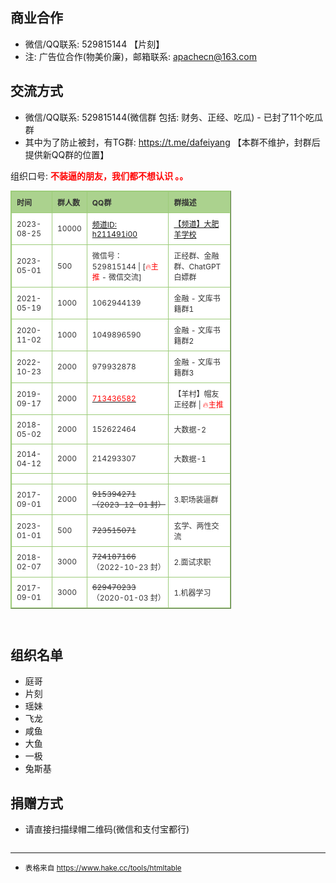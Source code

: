
<br />
<br />
<br />
<br />
<br />

## 商业合作

- 微信/QQ联系: 529815144 【片刻】
- 注: 广告位合作(物美价廉)，邮箱联系: <a href='mailto:apachecn@163.com'><font color="red">apachecn@163.com</font></a>

## 交流方式

- 微信/QQ联系: 529815144(微信群 包括: 财务、正经、吃瓜) - 已封了11个吃瓜群
- 其中为了防止被封，有TG群: <https://t.me/dafeiyang> 【本群不维护，封群后提供新QQ群的位置】

组织口号: <strong><span style="color: #ff0000;">不装逼的朋友，我们都不想认识 。。</span></strong>

<!-- Row Highlight Javascript -->
<script type="text/javascript">
	window.onload=function(){
	var tfrow = document.getElementById('tfhover').rows.length;
	var tbRow=[];
	for (var i=1;i<tfrow;i++) {
		tbRow[i]=document.getElementById('tfhover').rows[i];
		tbRow[i].onmouseover = function(){
		  this.style.backgroundColor = '#f3f8aa';
		};
		tbRow[i].onmouseout = function() {
		  this.style.backgroundColor = '#ffffff';
		};
	}
};
</script>

<style type="text/css">
table.tftable {font-size:12px;color:#333333;width:70%;border-width: 1px;border-color: #9dcc7a;border-collapse: collapse;} /* margin: 0 auto; */
table.tftable th {font-size:12px;background-color:#abd28e;border-width: 1px;padding: 8px;border-style: solid;border-color: #9dcc7a;text-align:left;}
table.tftable tr {background-color:#ffffff;}
table.tftable td {font-size:12px;border-width: 1px;padding: 8px;border-style: solid;border-color: #9dcc7a;}
</style>

<div id="popupContainer" class="popup" style="display: none;">
  <span class="close-btn" onclick="closePopup()">关闭</span>
  <img id="popupImage" src="" alt="">
</div>


<table id="tfhover" class="tftable" border="1">
<thead>
    <tr>
    <th>时间</th>
    <th>群人数</th>
    <th>QQ群</th>
    <th>群描述</th>
    </tr>
</thead>
<tbody>
    <tr>
    <td>2023-08-25</td>
    <td>10000</td>
    <td><a href="https://pd.qq.com/s/h1mrhjheg" target="_blank">频道ID: h211491i00
</a></td>
    <td><a href="#" onclick="openPopup('/assets/images/pindao.jpg');">【频道】大肥羊学校</a></td>
    </tr>
    <tr>
    <td>2023-05-01</td>
    <td>500</td>
    <td>微信号：529815144 | [<font color="red">🔥主推</font> - 微信交流]</td>
    <td>正经群、金融群、ChatGPT白嫖群</td>
    </tr>
    <tr>
    <td>2021-05-19</td>
    <td>1000</td>
    <td>1062944139</td>
    <td>金融 - 文库书籍群1</td>
    </tr>
    <tr>
    <td>2020-11-02</td>
    <td>1000</td>
    <td>1049896590</td>
    <td>金融 - 文库书籍群2</td>
    </tr>
    <tr>
    <td>2022-10-23</td>
    <td>2000</td>
    <td>979932878</td>
    <td>金融 - 文库书籍群3</td>
    </tr>
    <tr>
    <td>2019-09-17</td>
    <td>2000</td>
    <td><a target="_blank" href="https://qm.qq.com/cgi-bin/qm/qr?k=5u_aAU-YlY3fH-m8meXTJzBEo2boQIUs&jump_from=webapi&authKey=CVZcReMt/vKdTXZBQ8ly+jWncXiSzzWOlrx5hybX5pSrKu6s0fvGX54+vHHlgYNt"><font color="red">713436582</font></a></td>
    <td>【羊村】帽友正经群 | <font color="red">🔥主推</font></td>
    </tr>
    <tr>
    <td>2018-05-02</td>
    <td>2000</td>
    <td>152622464</td>
    <td>大数据-2</td>
    </tr>
    <tr>
    <td>2014-04-12</td>
    <td>2000</td>
    <td> 214293307</td>
    <td>大数据-1</td>
    </tr>
    <tr>
    <td></td>
    <td></td>
    <td></td>
    <td></td>
    </tr>
    <tr>
    <td>2017-09-01</td>
    <td>2000</td>
    <td><s>915394271<s>（2023-12-01 封）</td>
    <td>3.职场装逼群</td>
    </tr>
    <tr>
    <td>2023-01-01</td>
    <td>500</td>
    <td><s>723515071</s></td>
    <td>玄学、两性交流</td>
    </tr>
    <tr>
    <td>2018-02-07</td>
    <td>3000</td>
    <td><s>724187166</s>（2022-10-23 封）</td>
    <td>2.面试求职</td>
    </tr>
    <tr>
    <td>2017-09-01</td>
    <td>3000</td>
    <td><s>629470233</s>（2020-01-03 封）</td>
    <td>1.机器学习</td>
    </tr>
</tbody>
</table>

<br />

## 组织名单

- 庭哥
- 片刻
- 瑶妹
- 飞龙
- 咸鱼
- 大鱼
- 一极
- 兔斯基

## 捐赠方式

* 请直接扫描绿帽二维码(微信和支付宝都行)

<div style="width:60%;"><img src="https://data.apachecn.org/img/about/donate.jpg" alt=""></div>

---

- <p><small>表格来自 <a href="Net://www.pcjson.com/htmltable/" target="_blank">https://www.hake.cc/tools/htmltable</a></small></p>

